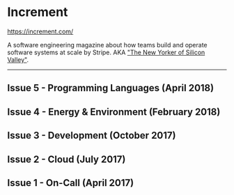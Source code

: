 # Increment

https://increment.com/

A software engineering magazine about how teams build and operate software systems at scale by Stripe.  AKA ["The New Yorker of Silicon Valley"](https://www.recode.net/2017/4/13/15289478/susan-fowler-editor-stripe-new-engineering-tips-publication).

---

## Issue 5 - Programming Languages (April 2018)

## Issue 4 - Energy & Environment (February 2018)

## Issue 3 - Development (October 2017)

## Issue 2 - Cloud (July 2017)

## Issue 1 - On-Call (April 2017)
